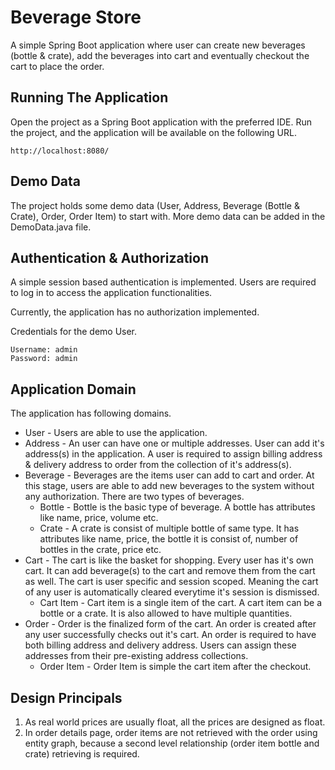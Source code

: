 # Beverage Store
A simple Spring Boot application where user can create new beverages (bottle & crate), add the beverages into cart and eventually checkout the cart to place the order. 

## Running The Application
Open the project as a Spring Boot application with the preferred IDE. Run the project, and the application will be available on the following URL.

```
http://localhost:8080/
```

## Demo Data
The project holds some demo data (User, Address, Beverage (Bottle & Crate), Order, Order Item) to start with. More demo data can be added in the DemoData.java file.

## Authentication & Authorization
A simple session based authentication is implemented. Users are required to log in to access the application functionalities.

Currently, the application has no authorization implemented.

Credentials for the demo User. 

```
Username: admin
Password: admin
```

## Application Domain
The application has following domains.

- User - Users are able to use the application.
- Address - An user can have one or multiple addresses. User can add it's address(s) in the application. A user is required to assign billing address & delivery address to order from the collection of it's address(s).
- Beverage - Beverages are the items user can add to cart and order. At this stage, users are able to add new beverages to the system without any authorization. There are two types of beverages.
  - Bottle - Bottle is the basic type of beverage. A bottle has attributes like name, price, volume etc.
  - Crate - A crate is consist of multiple bottle of same type. It has attributes like name, price, the bottle it is consist of, number of bottles in the crate, price etc.
- Cart - The cart is like the basket for shopping. Every user has it's own cart. It can add beverage(s) to the cart and remove them from the cart as well. The cart is user specific and session scoped. Meaning the cart of any user is automatically cleared everytime it's session is dismissed.
    - Cart Item - Cart item is a single item of the cart. A cart item can be a bottle or a crate. It is also allowed to have multiple quantities.
- Order - Order is the finalized form of the cart. An order is created after any user successfully checks out it's cart. An order is required to have both billing address and delivery address. Users can assign these addresses from their pre-existing address collections.
    - Order Item - Order Item is simple the cart item after the checkout.
  
## Design Principals
1. As real world prices are usually float, all the prices are designed as float.
2. In order details page, order items are not retrieved with the order using entity graph, because a second level relationship (order item bottle and crate) retrieving is required.

